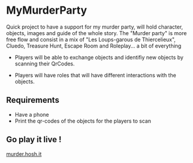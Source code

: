 # MyMurderParty

Quick project to have a support for my murder party, will hold character, objects, images and guide of the whole story. The "Murder party" is more free flow and consist in a mix of "Les Loups-garous de Thiercelieux", Cluedo, Treasure Hunt, Escape Room and Roleplay... a bit of everything

- Players will be able to exchange objects and identifiy new objects by scanning their QrCodes. 

- Players will have roles that will have different interactions with the objects.

## Requirements

- Have a phone
- Print the qr-codes of the objects for the players to scan

## Go play it live !

[murder.hosh.it](https://murder.hosh.it)
